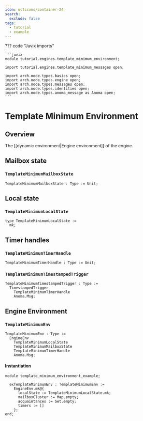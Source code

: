```yaml
---
icon: octicons/container-24
search:
  exclude: false
tags:
  - tutorial
  - example
---
```


??? code "Juvix imports"

    ```juvix
    module tutorial.engines.template_minimum_environment;

    import tutorial.engines.template_minimum_messages open;

    import arch.node.types.basics open;
    import arch.node.types.engine open;
    import arch.node.types.messages open;
    import arch.node.types.identities open;
    import arch.node.types.anoma_message as Anoma open;
    ```

# Template Minimum Environment

## Overview

The [[dynamic environment|Engine environment]] of the engine.

## Mailbox state

### `TemplateMinimumMailboxState`

<!-- --8<-- [start:TemplateMinimumMailboxState] -->
```juvix
TemplateMinimumMailboxState : Type := Unit;
```
<!-- --8<-- [end:TemplateMinimumMailboxState] -->

## Local state

### `TemplateMinimumLocalState`

<!-- --8<-- [start:TemplateMinimumLocalState] -->
```juvix
type TemplateMinimumLocalState :=
  mk;
```
<!-- --8<-- [end:TemplateMinimumLocalState] -->

## Timer handles

### `TemplateMinimumTimerHandle`

<!-- --8<-- [start:TemplateMinimumTimerHandle] -->
```juvix
TemplateMinimumTimerHandle : Type := Unit;
```
<!-- --8<-- [end:TemplateMinimumTimerHandle] -->

### `TemplateMinimumTimestampedTrigger`

<!-- --8<-- [start:TemplateMinimumTimestampedTrigger] -->
```juvix
TemplateMinimumTimestampedTrigger : Type :=
  TimestampedTrigger
    TemplateMinimumTimerHandle
    Anoma.Msg;
```
<!-- --8<-- [end:TemplateMinimumTimestampedTrigger] -->

## Engine Environment

### `TemplateMinimumEnv`

<!-- --8<-- [start:TemplateMinimumEnv] -->
```juvix
TemplateMinimumEnv : Type :=
  EngineEnv
    TemplateMinimumLocalState
    TemplateMinimumMailboxState
    TemplateMinimumTimerHandle
    Anoma.Msg;
```
<!-- --8<-- [end:TemplateMinimumEnv] -->

#### Instantiation

<!-- --8<-- [start:exTemplateMinimumEnv] -->
```juvix extract-module-statements
module template_minimum_environment_example;

  exTemplateMinimumEnv : TemplateMinimumEnv :=
    EngineEnv.mk@{
      localState := TemplateMinimumLocalState.mk;
      mailboxCluster := Map.empty;
      acquaintances := Set.empty;
      timers := []
    };
end;
```
<!-- --8<-- [end:exTemplateMinimumEnv] -->
